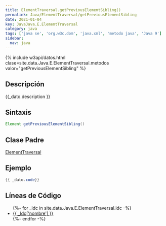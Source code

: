 ```yaml
---
title: ElementTraversal.getPreviousElementSibling()
permalink: Java/ElementTraversal/getPreviousElementSibling
date: 2021-01-04
key: JavaJava.E.ElementTraversal
category: java
tags: ['java se', 'org.w3c.dom', 'java.xml', 'metodo java', 'Java 9']
sidebar: 
  nav: java
---
```


{% include w3api/datos.html clase=site.data.Java.E.ElementTraversal.metodos valor="getPreviousElementSibling" %}

## Descripción
{{_dato.description }}

## Sintaxis
~~~java
Element getPreviousElementSibling()
~~~

## Clase Padre
[ElementTraversal](/Java/ElementTraversal/)

## Ejemplo
~~~java
{{ _dato.code}}
~~~

## Líneas de Código
<ul>
{%- for _ldc in site.data.Java.E.ElementTraversal.ldc -%}
   <li>
       <a href="{{_ldc['url'] }}">{{ _ldc['nombre'] }}</a>
   </li>
{%- endfor -%}
</ul>
